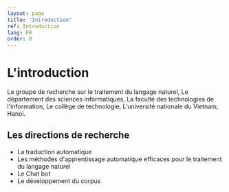 ```yaml
---
layout: page
title: "Introduction"
ref: Introduction
lang: FR
order: 0
---
```

# L'introduction

Le groupe de recherche sur le traitement du langage naturel, Le département des sciences informatiques, La faculté des technologies de l'information, Le collège de technologie, L'université nationale du Vietnam, Hanoi.

## Les directions de recherche
* La traduction automatique
* Les méthodes d'apprentissage automatique efficaces pour le traitement du langage naturel
* Le Chat bot
* Le développement du corpus
